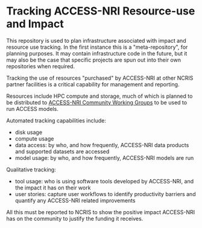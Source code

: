 # Tracking ACCESS-NRI Resource-use and Impact

This repository is used to plan infrastructure associated with impact and resource use tracking. In the first instance this is a "meta-repository", for planning purposes. It may contain infrastructure code in the future, but it may also be the case that specific projects are spun out into their own repositories when required.

Tracking the use of resources "purchased" by ACCESS-NRI at other NCRIS partner facilities is a critical capability for management and reporting. 

Resources include HPC compute and storage, much of which is planned to be distributed to [ACCESS-NRI Community Working Groups](https://www.access-nri.org.au/working-groups/) to be used to run ACCESS models. 

Automated tracking capabilities include:
- disk usage
- compute usage
- data access: by who, and how frequently, ACCESS-NRI data products and supported datasets are accessed
- model usage: by who, and how frequently, ACCESS-NRI models are run

Qualitative tracking:
- tool usage: who is using software tools developed by ACCESS-NRI, and the impact it has on their work
- user stories: capture user workflows to identify productivity barriers and quantify any ACCESS-NRI related improvements

All this must be reported to NCRIS to show the positive impact ACCESS-NRI has on the community to justify the funding it receives.
